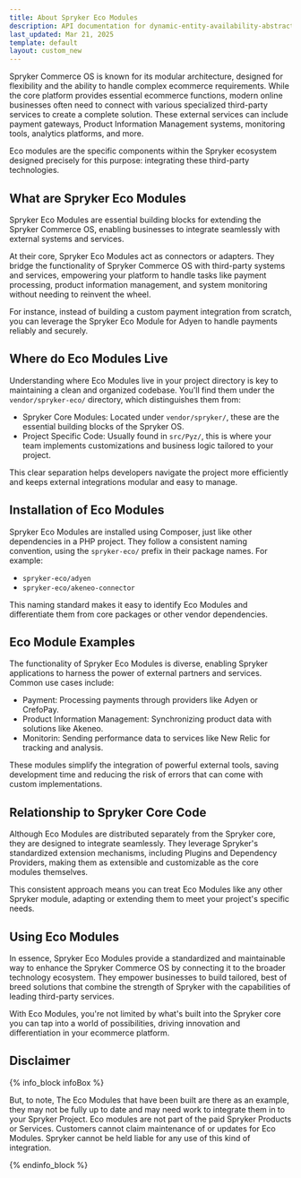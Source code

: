 ```yaml
---
title: About Spryker Eco Modules
description: API documentation for dynamic-entity-availability-abstracts.
last_updated: Mar 21, 2025
template: default
layout: custom_new
---
```



<div class="content_box">
Spryker Commerce OS is known for its modular architecture, designed for flexibility and the ability to handle complex ecommerce requirements. While the core platform provides essential ecommerce functions, modern online businesses often need to connect with various specialized third-party services to create a complete solution. These external services can include payment gateways, Product Information Management systems, monitoring tools, analytics platforms, and more.


Eco modules are the specific components within the Spryker ecosystem designed precisely for this purpose: integrating these third-party technologies.

</div>

## What are Spryker Eco Modules

Spryker Eco Modules are essential building blocks for extending the Spryker Commerce OS, enabling businesses to integrate seamlessly with external systems and services.

At their core, Spryker Eco Modules act as connectors or adapters. They bridge the functionality of Spryker Commerce OS with third-party systems and services, empowering your platform to handle tasks like payment processing, product information management, and system monitoring without needing to reinvent the wheel.

For instance, instead of building a custom payment integration from scratch, you can leverage the Spryker Eco Module for Adyen to handle payments reliably and securely.

## Where do Eco Modules Live

Understanding where Eco Modules live in your project directory is key to maintaining a clean and organized codebase. You'll find them under the `vendor/spryker-eco/` directory, which distinguishes them from:

- Spryker Core Modules: Located under `vendor/spryker/`, these are the essential building blocks of the Spryker OS.
- Project Specific Code: Usually found in `src/Pyz/`, this is where your team implements customizations and business logic tailored to your project.

This clear separation helps developers navigate the project more efficiently and keeps external integrations modular and easy to manage.

## Installation of Eco Modules

Spryker Eco Modules are installed using Composer, just like other dependencies in a PHP project. They follow a consistent naming convention, using the `spryker-eco/` prefix in their package names. For example:

- `spryker-eco/adyen`
- `spryker-eco/akeneo-connector`

This naming standard makes it easy to identify Eco Modules and differentiate them from core packages or other vendor dependencies.

## Eco Module Examples

The functionality of Spryker Eco Modules is diverse, enabling Spryker applications to harness the power of external partners and services. Common use cases include:

- Payment: Processing payments through providers like Adyen or CrefoPay.
- Product Information Management: Synchronizing product data with solutions like Akeneo.
- Monitorin: Sending performance data to services like New Relic for tracking and analysis.

These modules simplify the integration of powerful external tools, saving development time and reducing the risk of errors that can come with custom implementations.

## Relationship to Spryker Core Code

Although Eco Modules are distributed separately from the Spryker core, they are designed to integrate seamlessly. They leverage Spryker's standardized extension mechanisms, including Plugins and Dependency Providers, making them as extensible and customizable as the core modules themselves.

This consistent approach means you can treat Eco Modules like any other Spryker module, adapting or extending them to meet your project's specific needs.

## Using Eco Modules

In essence, Spryker Eco Modules provide a standardized and maintainable way to enhance the Spryker Commerce OS by connecting it to the broader technology ecosystem. They empower businesses to build tailored, best of breed solutions that combine the strength of Spryker with the capabilities of leading third-party services.

With Eco Modules, you're not limited by what's built into the Spryker core you can tap into a world of possibilities, driving innovation and differentiation in your ecommerce platform.

## Disclaimer

{% info_block infoBox %}

<p class="note">But, to note, The Eco Modules that have been built are there as an example, they may not be fully up to date and may need work to integrate them in to your Spryker Project. Eco modules are not part of the paid Spryker Products or Services. Customers cannot claim maintenance of or updates for Eco Modules. Spryker cannot be held liable for any use of this kind of integration.</p>

{% endinfo_block %}
